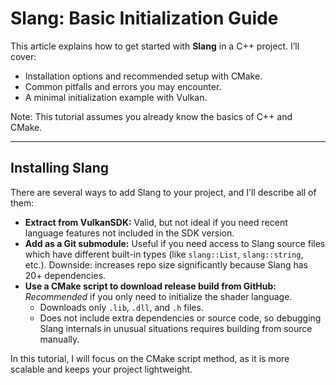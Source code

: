 <h1>Slang: Basic Initialization Guide</h1>

<p>This article explains how to get started with <strong>Slang</strong> in a C++ project. I’ll cover:</p>
<ul>
    <li>Installation options and recommended setup with CMake.</li>
    <li>Common pitfalls and errors you may encounter.</li>
    <li>A minimal initialization example with Vulkan.</li>
</ul>

<div class="note">
Note: This tutorial assumes you already know the basics of C++ and CMake.
</div>

<hr>

<h2>Installing Slang</h2>

<p>There are several ways to add Slang to your project, and I'll describe all of them:</p>

<ul>
    <li><strong>Extract from VulkanSDK:</strong> Valid, but not ideal if you need recent language features not included in the SDK version.</li>
    <li><strong>Add as a Git submodule:</strong> Useful if you need access to Slang source files which have different built-in types (like <code>slang::List</code>, <code>slang::string</code>, etc.). Downside: increases repo size significantly because Slang has 20+ dependencies.</li>
    <li><strong>Use a CMake script to download release build from GitHub:</strong> <em>Recommended</em> if you only need to initialize the shader language.  
        <ul>
            <li>Downloads only <code>.lib</code>, <code>.dll</code>, and <code>.h</code> files.</li>
            <li>Does not include extra dependencies or source code, so debugging Slang internals in unusual situations requires building from source manually.</li>
        </ul>
    </li>
</ul>

<div class="note">
In this tutorial, I will focus on the CMake script method, as it is more scalable and keeps your project lightweight.
</div>
